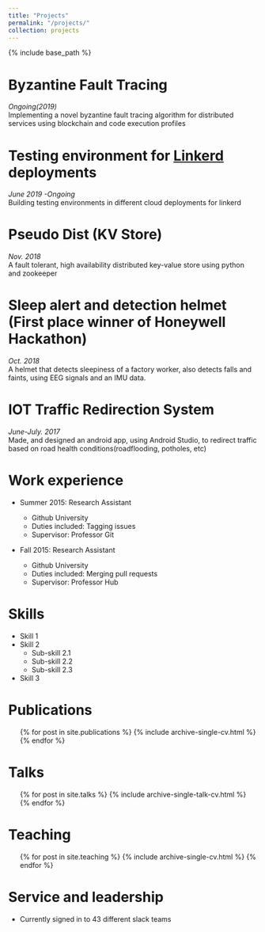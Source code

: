 ```yaml
---
title: "Projects"
permalink: "/projects/"
collection: projects
---
```


{% include base_path %}

Byzantine Fault Tracing
==
*Ongoing(2019)*<br/>
Implementing a novel byzantine fault tracing algorithm for distributed services using blockchain and code execution profiles<br/>

Testing environment for [Linkerd](https://github.com/linkerd/linkerd2) deployments
==
*June 2019 -Ongoing*<br/>
Building testing environments in different cloud deployments for linkerd<br/>

Pseudo Dist (KV Store)
==
*Nov. 2018*<br/>
A fault tolerant, high availability distributed key-value store using python and zookeeper<br/>

Sleep alert and detection helmet (First place winner of Honeywell Hackathon)
==
*Oct. 2018*<br/>
A helmet that detects sleepiness of a factory worker, also detects falls and faints, using EEG signals and an IMU data.

IOT Traffic Redirection System
==
*June-July. 2017*<br/>
Made, and designed an android app, using Android Studio, to redirect traffic based on road health conditions(roadflooding, potholes, etc)

Work experience
======
* Summer 2015: Research Assistant
  * Github University
  * Duties included: Tagging issues
  * Supervisor: Professor Git

* Fall 2015: Research Assistant
  * Github University
  * Duties included: Merging pull requests
  * Supervisor: Professor Hub
  
Skills
======
* Skill 1
* Skill 2
  * Sub-skill 2.1
  * Sub-skill 2.2
  * Sub-skill 2.3
* Skill 3

Publications
======
  <ul>{% for post in site.publications %}
    {% include archive-single-cv.html %}
  {% endfor %}</ul>
  
Talks
======
  <ul>{% for post in site.talks %}
    {% include archive-single-talk-cv.html %}
  {% endfor %}</ul>
  
Teaching
======
  <ul>{% for post in site.teaching %}
    {% include archive-single-cv.html %}
  {% endfor %}</ul>
  
Service and leadership
======
* Currently signed in to 43 different slack teams

